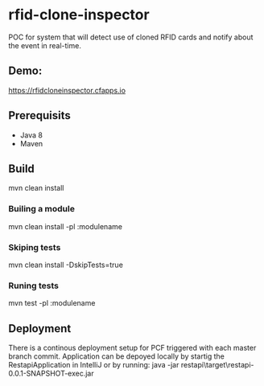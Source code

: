 # rfid-clone-inspector
POC for system that will detect use of cloned RFID cards and notify about the event in real-time.

## Demo: ##
https://rfidcloneinspector.cfapps.io

## Prerequisits 
* Java 8
* Maven 

## Build

mvn clean install

### Builing a module

mvn clean install -pl :modulename

### Skiping tests

mvn clean install -DskipTests=true

### Runing tests

mvn test -pl :modulename

## Deployment

There is a continous deployment setup for PCF triggered with each master branch commit.
Application can be depoyed locally by startig the RestapiApplication in IntelliJ or by running:
java -jar restapi\target\restapi-0.0.1-SNAPSHOT-exec.jar




